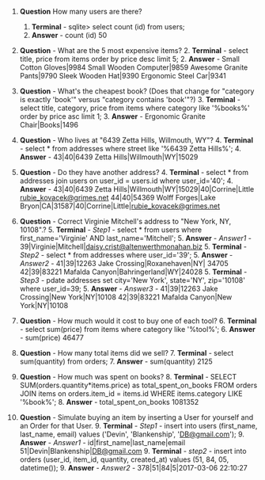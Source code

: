 
1. **Question** How many users are there?
   1. **Terminal** - sqlite> select count (id) from users;
   1. **Answer** - count (id) 50

2. **Question** - What are the 5 most expensive items?
   2. **Terminal** - select title, price from items order by price desc limit 5;
   2. **Answer** - Small Cotton Gloves|9984
                   Small Wooden Computer|9859
                   Awesome Granite Pants|9790
                   Sleek Wooden Hat|9390
                   Ergonomic Steel Car|9341

3. **Question** - What's the cheapest book? (Does that change for "category is exactly 'book'" versus "category contains 'book'"?)
   3. **Terminal** - select title, category, price from items where category like '%books%' order by price asc limit 1;
   3. **Answer** - Ergonomic Granite Chair|Books|1496

4. **Question** - Who lives at "6439 Zetta Hills, Willmouth, WY"?
   4. **Terminal** - select * from addresses where street like '%6439 Zetta Hills%';
   4. **Answer** - 43|40|6439 Zetta Hills|Willmouth|WY|15029

4. **Question** - Do they have another address?
   4. **Terminal** - select * from addresses join users on user_id = users.id where user_id='40';
   4. **Answer** - 43|40|6439 Zetta Hills|Willmouth|WY|15029|40|Corrine|Little rubie_kovacek@grimes.net
                   44|40|54369 Wolff Forges|Lake Bryon|CA|31587|40|Corrine|Little|rubie_kovacek@grimes.net

5. **Question** - Correct Virginie Mitchell's address to "New York, NY, 10108".?
   5. **Terminal** - *Step1* - select * from users where first_name='Virginie' AND last_name='Mitchell';
   5. **Answer** - *Answer1* - 39|Virginie|Mitchell|daisy.crist@altenwerthmonahan.biz
   5. **Terminal** - *Step2* - select * from addresses where user_id='39';
   5. **Answer** - *Answer2* - 41|39|12263 Jake Crossing|Roxanehaven|NY|                              34705
                               42|39|83221 Mafalda Canyon|Bahringerland|WY|24028
   5. **Terminal** - *Step3* - pdate addresses set city='New York', state='NY', zip='10108' where user_id=39;
   5. **Answer** - *Answer3* - 41|39|12263 Jake Crossing|New York|NY|10108
42|39|83221 Mafalda Canyon|New York|NY|10108

6. **Question** - How much would it cost to buy one of each tool?
   6. **Terminal** - select sum(price) from items where category like '%tool%';
   6. **Answer** - sum(price) 46477

7. **Question** - How many total items did we sell?
   7. **Terminal** - select sum(quantity) from orders;
   7. **Answer** - sum(quantity) 2125

8. **Question** - How much was spent on books?
   8. **Terminal** - SELECT SUM(orders.quantity*items.price) as                                total_spent_on_books FROM orders JOIN items on orders.item_id             = items.id WHERE items.category LIKE '%book%';
   8. **Answer** - total_spent_on_books 1081352     

9. **Question** - Simulate buying an item by inserting a User for yourself and an Order for that User.
   9. **Terminal** - *Step1* - insert into users (first_name, last_name, email) values ('Devin', 'Blankenship', 'DB@gmail.com'); 
   9. **Answer** - *Answer1* - id|first_name|last_name|email
                               51|Devin|Blankenship|DB@gmail.com
   9. **Terminal** - *step2* - insert into orders (user_id, item_id, quantity, created_at) values (51, 84, 05, datetime());
   9. **Answer** - *Answer2* - 378|51|84|5|2017-03-06 22:10:27